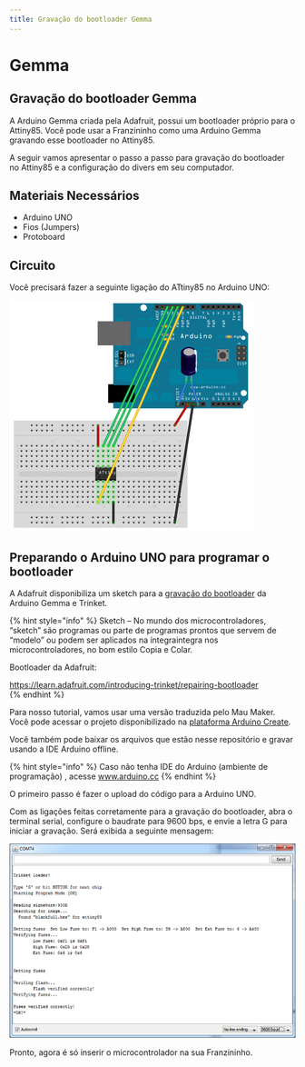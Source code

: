 ```yaml
---
title: Gravação do bootloader Gemma
---
```


# Gemma

## Gravação do bootloader Gemma

A Arduino Gemma criada pela Adafruit, possui um bootloader próprio para o Attiny85. Você pode usar a Franzininho como uma Arduino Gemma gravando esse bootloader no Attiny85.

A seguir vamos apresentar o passo a passo para gravação do bootloader no Attiny85 e a configuração do divers em seu computador.

## Materiais Necessários

* Arduino UNO
* Fios \(Jumpers\)
* Protoboard

## Circuito

Você precisará fazer a seguinte ligação do ATtiny85 no Arduino UNO:

![](../../.gitbook/assets/bootloarder-gemma-01.png)

## Preparando o Arduino UNO para programar o bootloader

A Adafruit disponibiliza um sketch para a [gravação do bootloader](https://learn.adafruit.com/introducing-trinket/repairing-bootloader) da Arduino Gemma e Trinket.

{% hint style="info" %}
Sketch – No mundo dos microcontroladores, “sketch” são programas ou parte de programas prontos que servem de “modelo” ou podem ser aplicados na íntegraintegra nos microcontroladores, no bom estilo Copia e Colar.

Bootloader da Adafruit:

https://learn.adafruit.com/introducing-trinket/repairing-bootloader  
{% endhint %}

Para nosso tutorial, vamos usar uma versão traduzida pelo Mau Maker. Você pode acessar o projeto disponibilizado na [plataforma Arduino Create](https://create.arduino.cc/editor/maujabur/397f14ad-1fc1-49a5-b9a8-2143fda15b35/preview).

Você também pode baixar os arquivos que estão nesse repositório e gravar usando a IDE Arduino offline.

{% hint style="info" %}
Caso não tenha IDE do Arduino \(ambiente de programação\) , acesse www.arduino.cc
{% endhint %}

O primeiro passo é fazer o upload do código para a Arduino UNO.

Com as ligações feitas corretamente para a gravação do bootloader, abra o terminal serial, configure o baudrate para 9600 bps, e envie a letra G para iniciar a gravação. Será exibida a seguinte mensagem:

![](../../.gitbook/assets/bootloarder-gemma-02.png)

Pronto, agora é só inserir o microcontrolador na sua Franzininho.

